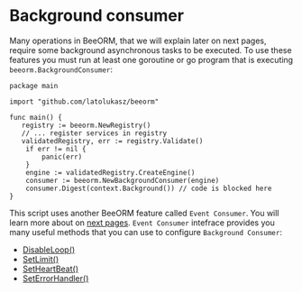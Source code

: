 # Background consumer

Many operations in BeeORM, that we will explain later on next pages, require
some background asynchronous tasks to be executed. To use these features you must
run at least one goroutine or go program that is executing `beeorm.BackgroundConsumer`:

```go{13-14}
package main

import "github.com/latolukasz/beeorm"

func main() {
   registry := beeorm.NewRegistry()
   // ... register services in registry
   validatedRegistry, err := registry.Validate()
    if err != nil {
        panic(err)
    }
    engine := validatedRegistry.CreateEngine()
    consumer := beeorm.NewBackgroundConsumer(engine)
    consumer.Digest(context.Background()) // code is blocked here
}

```

This script uses another BeeORM feature called `Event Consumer`. 
You will learn more about on [next pages](/TODO). `Event Consumer` intefrace
provides you many useful methods that you can use to configure `Background Consumer`:

 * [DisableLoop()](/TODO)
 * [SetLimit()](/TODO)
 * [SetHeartBeat()](/TODO)
 * [SetErrorHandler()](/TODO)
